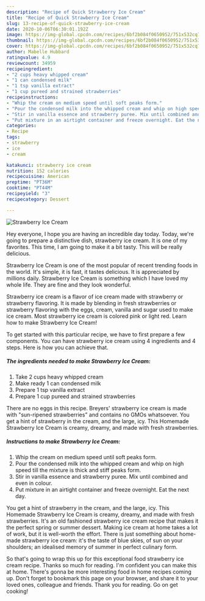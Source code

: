 ```yaml
---
description: "Recipe of Quick Strawberry Ice Cream"
title: "Recipe of Quick Strawberry Ice Cream"
slug: 13-recipe-of-quick-strawberry-ice-cream
date: 2020-10-06T06:30:01.192Z
image: https://img-global.cpcdn.com/recipes/6bf2b084f0650952/751x532cq70/strawberry-ice-cream-recipe-main-photo.jpg
thumbnail: https://img-global.cpcdn.com/recipes/6bf2b084f0650952/751x532cq70/strawberry-ice-cream-recipe-main-photo.jpg
cover: https://img-global.cpcdn.com/recipes/6bf2b084f0650952/751x532cq70/strawberry-ice-cream-recipe-main-photo.jpg
author: Mabelle Hubbard
ratingvalue: 4.9
reviewcount: 34959
recipeingredient:
- "2 cups heavy whipped cream"
- "1 can condensed milk"
- "1 tsp vanilla extract"
- "1 cup pureed and strained strawberries"
recipeinstructions:
- "Whip the cream on medium speed until soft peaks form."
- "Pour the condensed milk into the whipped cream and whip on high speed till the mixture is thick and stiff peaks form."
- "Stir in vanilla essence and strawberry puree. Mix until combined and even in colour."
- "Put mixture in an airtight container and freeze overnight. Eat the next day."
categories:
- Recipe
tags:
- strawberry
- ice
- cream

katakunci: strawberry ice cream 
nutrition: 152 calories
recipecuisine: American
preptime: "PT36M"
cooktime: "PT44M"
recipeyield: "3"
recipecategory: Dessert

---
```



![Strawberry Ice Cream](https://img-global.cpcdn.com/recipes/6bf2b084f0650952/751x532cq70/strawberry-ice-cream-recipe-main-photo.jpg)

Hey everyone, I hope you are having an incredible day today. Today, we're going to prepare a distinctive dish, strawberry ice cream. It is one of my favorites. This time, I am going to make it a bit tasty. This will be really delicious.

Strawberry Ice Cream is one of the most popular of recent trending foods in the world. It's simple, it is fast, it tastes delicious. It is appreciated by millions daily. Strawberry Ice Cream is something which I have loved my whole life. They are fine and they look wonderful.

Strawberry ice cream is a flavor of ice cream made with strawberry or strawberry flavoring. It is made by blending in fresh strawberries or strawberry flavoring with the eggs, cream, vanilla and sugar used to make ice cream. Most strawberry ice cream is colored pink or light red. Learn how to make Strawberry Ice Cream!


To get started with this particular recipe, we have to first prepare a few components. You can have strawberry ice cream using 4 ingredients and 4 steps. Here is how you can achieve that.

<!--inarticleads1-->

##### The ingredients needed to make Strawberry Ice Cream:

1. Take 2 cups heavy whipped cream
1. Make ready 1 can condensed milk
1. Prepare 1 tsp vanilla extract
1. Prepare 1 cup pureed and strained strawberries


There are no eggs in this recipe. Breyers&#39; strawberry ice cream is made with &#34;sun-ripened strawberries&#34; and contains no GMOs whatsoever. You get a hint of strawberry in the cream, and the large, icy. This Homemade Strawberry Ice Cream is creamy, dreamy, and made with fresh strawberries. 

<!--inarticleads2-->

##### Instructions to make Strawberry Ice Cream:

1. Whip the cream on medium speed until soft peaks form.
1. Pour the condensed milk into the whipped cream and whip on high speed till the mixture is thick and stiff peaks form.
1. Stir in vanilla essence and strawberry puree. Mix until combined and even in colour.
1. Put mixture in an airtight container and freeze overnight. Eat the next day.


You get a hint of strawberry in the cream, and the large, icy. This Homemade Strawberry Ice Cream is creamy, dreamy, and made with fresh strawberries. It&#39;s an old fashioned strawberry ice cream recipe that makes it the perfect spring or summer dessert. Making ice cream at home takes a lot of work, but it is well-worth the effort. There is just something about home-made strawberry ice cream: it&#39;s the taste of blue skies, of sun on your shoulders; an idealised memory of summer in perfect culinary form. 

So that's going to wrap this up for this exceptional food strawberry ice cream recipe. Thanks so much for reading. I'm confident you can make this at home. There's gonna be more interesting food in home recipes coming up. Don't forget to bookmark this page on your browser, and share it to your loved ones, colleague and friends. Thank you for reading. Go on get cooking!
